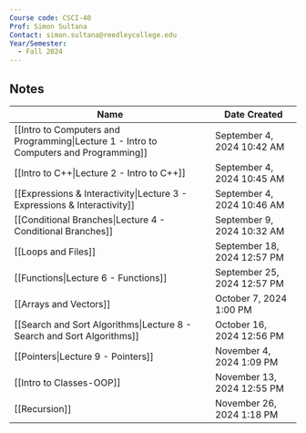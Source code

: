 ```yaml
---
Course code: CSCI-40
Prof: Simon Sultana
Contact: simon.sultana@reedleycollege.edu
Year/Semester:
  - Fall 2024
---
```

## Notes
| Name                                                                                   | Date Created                |
| -------------------------------------------------------------------------------------- | --------------------------- |
| [[Intro to Computers and Programming\|Lecture 1 - Intro to Computers and Programming]] | September 4, 2024 10:42 AM  |
| [[Intro to C++\|Lecture 2 - Intro to C++]]                                             | September 4, 2024 10:45 AM  |
| [[Expressions & Interactivity\|Lecture 3 - Expressions & Interactivity]]               | September 4, 2024 10:46 AM  |
| [[Conditional Branches\|Lecture 4 - Conditional Branches]]                             | September 9, 2024 10:32 AM  |
| [[Loops and Files]]                                                                    | September 18, 2024 12:57 PM |
| [[Functions\|Lecture 6 - Functions]]                                                   | September 25, 2024 12:57 PM |
| [[Arrays and Vectors]]                                                                 | October 7, 2024 1:00 PM     |
| [[Search and Sort Algorithms\|Lecture 8 - Search and Sort Algorithms]]                 | October 16, 2024 12:56 PM   |
| [[Pointers\|Lecture 9 - Pointers]]                                                     | November 4, 2024 1:09 PM    |
| [[Intro to Classes-OOP]]                                                               | November 13, 2024 12:55 PM  |
| [[Recursion]]                                                                          | November 26, 2024 1:18 PM   |
